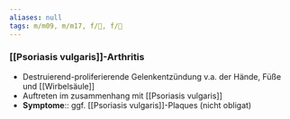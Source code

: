 ```yaml
---
aliases: null
tags: m/m09, m/m17, f/💉, f/🧴
---
```

### [[Psoriasis vulgaris]]-Arthritis 
- Destruierend-proliferierende Gelenkentzündung v.a. der Hände, Füße und [[Wirbelsäule]]
- Auftreten im zusammenhang mit [[Psoriasis vulgaris]]
- **Symptome**:: ggf. [[Psoriasis vulgaris]]-Plaques (nicht obligat)